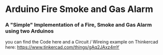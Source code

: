 # Arduino Fire Smoke and Gas Alarm
### A "Simple" Implementation of a Fire, Smoke and Gas Alarm using two Arduinos

you can find the Code here and a Circuit / Wireing example on Thinkercad here: https://www.tinkercad.com/things/gAq2JAxz4mY
